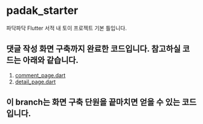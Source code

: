# padak_starter

파닥파닥 Flutter 서적 내 토이 프로젝트 기본 틀입니다.

## 댓글 작성 화면 구축까지 완료한 코드입니다. 참고하실 코드는 아래와 같습니다.
1. [comment_page.dart](https://github.com/padak-flutter/padak_starter/blob/1_ui_comment/lib/comment_page.dart)
2. [detail_page.dart](https://github.com/padak-flutter/padak_starter/blob/1_ui_comment/lib/detail_page.dart)
    
## 이 branch는 화면 구축 단원을 끝마치면 얻을 수 있는 코드입니다.
